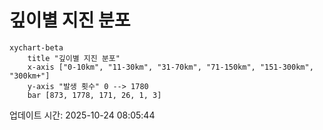 # 깊이별 지진 분포

```mermaid
xychart-beta
    title "깊이별 지진 분포"
    x-axis ["0-10km", "11-30km", "31-70km", "71-150km", "151-300km", "300km+"]
    y-axis "발생 횟수" 0 --> 1780
    bar [873, 1778, 171, 26, 1, 3]
```

업데이트 시간: 2025-10-24 08:05:44
